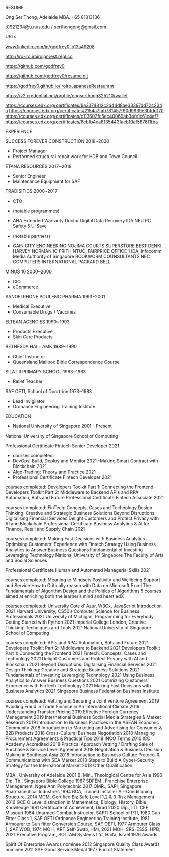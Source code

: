 RESUME

Ong Ser Thong, Adelaide MBA. +65 81813136

t0921234@u.nus.edu / serthongong@gmail.com

URLs

www.linkedin.com/in/godfrey0-b13a49208

http://iro-iro.iroirojpnrest.repl.co

https://github.com/godfrey0

https://github.com/godfrey0/resume.git

https://godfrey0.github.io/IroIroJapaneseRestaurant

https://v2.credential.net/profile/ongserthong325210/wallet

https://courses.edx.org/certificates/9a3374812c2a44d8ae33397dd724234a
https://courses.edx.org/certificates/2154a7fab781457f90d9939e3bfdd170
https://courses.edx.org/certificates/c113602fc5ec40069ab34fe1c61c4af7
https://courses.edx.org/certificates/8cbfb4ea8135443faeb10af5876f1fba

EXPERIENCE

SUCCESS FOREVER CONSTRUCTION 2018~2020
- Project Manager
- Performed structural repair work for HDB and Town Council


ETANA RESOURCES 2017~2018
- Senior Engineer
- Maintenance Equipment for SAF


TRADISITICS 2000~2017

- CTO
- (notable programmes)
- AHA Extended Warranty
Doctor Digital
Data Recovery
IDA NEU PC
Safety 5
U-Save

- (notable partners)
- GAIN CITY ENGINEERING
NOJIMA COURTS SUPERSTORE
BEST DENKI
HARVEY NORMAN
IC FRITH
NTUC, FAIRPRICE
OFFICE 1
IDA, Infocomm Media Authority of Singapore
BOOKWORM COUNSULTANTS
NEC COMPUTERS INTERNATIONAL
PACKARD BELL

MINUS 10 2000~2000
- CIO
- eCommerce

SANOFI RHONE POULENC PHARMA 1993~2001
- Medical Executive
- Consumable Drugs / Vaccines

ELTEAN AGENCIES 1990~1993
- Products Executive
- Skin Care Products
 
BETHESDA HALL AMK 1989~1990
- Chief Instructor
- Queensland Mailbox Bible Correspondence Course

SILAT II PRIMARY SCHOOL 1983~1983
- Relief Teacher

SAF OETI, School of Docrtrine 1973~1983
- Lead Invigilator
- Ordnance Engineering Training Institute

EDUCATION
- National University of Singapore 2001 - Present

National University of Singapore School of Computing

Professional Certificate Fintech Senior Developer 2021
- courses completed:
- DevOps: Build, Deploy and Monitor 2021
-Making Smart Contract with Blockchain 2021
- Algo-Trading: Theory and Practice 2021
- Professional Certificate Fintech Developer 2021

courses completed:
Developers Toolkit Part 1: Connecting the Frontend
Developers Toolkit Part 2: Middleware to Backend
APIs and RPA: Automation, Bots and Future
Professional Certificate Fintech Associate 2021

courses completed:
FinTech: Concepts, Cases and Technology
Design Thinking: Creative and Strategic Business Solutions
Beyond Disruptions: Digitalising Financial Services
Delight Customers and Protect Privacy with AI and Blockchain
Professional Certificate Business Analytics & AI for Finance, Retail and Supply Chain 2021

courses completed:
Making Fast Decisions with Business Analytics
Optimising Customers’ Experience with Fintech Strategy
Using Business Analytics to Answer Business Questions
Fundamental of Investing Leveraging Technology
National University of Singapore The Faculty of Arts and Social Sciences

Professional Certificate Human and Automated Managerial Skills 2021

courses completed:
Meaning to Mindsets
Positivity and Wellbeing
Support and Service
How to Critically reason with Data on Microsoft Excel
The Fundamentals of Algorithm Design and the Politics of Algorithms
5 courses aimed at enriching both the learner’s mind and heart
edX

courses completed:
University Cote d’ Azur, W3Cx, JavaScript Introduction 2021
Harvard University, CS50’s Computer Science for Business Professionals 2021
University of Michigan, Programming for Everybody Getting Started with Python 2021
Imperial College London, Creative Thinking: Techniques and Tools 2021
National University of Singapore School of Computing

courses completed:
APIs and RPA: Automation, Bots and Future 2021
Developers Toolkit Part 2: Middleware to Backend 2021
Developers Toolkit Part 1: Connecting the Frontend 2021
Fintech: Concepts, Cases and Technology 2021
Delight Customers and Protect Privacy with AI and Blockchain 2021
Beyond Disruptions: Digitalising Financial Services 2021
Design Thinking: Creative and Strategic Business Solutions 2021
Fundamentals of Investing Leveraging Technology 2021
Using Business Analytics to Answer Business Questions 2021
Optimizing Customers’ Experience with FinTech Technology 2021
Making Fast Decisions with Business Analytics 2021
Singapore Business Federation Business Institute

courses completed:
Vetting and Securing a Joint venture Agreement 2019
Avoiding Fraud in Trade Finance in An International Climate 2019
Understanding Transfer Pricing 2019
Effective Foreign Currency Management 2019
International Business Social Media Strategies & Market Research 2019
Introduction to Business Practices in the ASEAN Economic Community 2018
Introduction to Marketing and Advertising for Consumer & B2B Products 2018
Cross-Cultural Business Negotiation 2018
Managing Procurement Agreements & Practical Tips 2018
INCO Terms 2010 ICC Academy Accredited 2018
Practical Approach Vetting / Drafting Sale of Purchase & Service Level Agreement 2018
Negotiation & Business Decision Making in Southeast Asia 2018
Introduction to Business Culture Protocol & Communications with SEA Market 2018
Steps to Build A Cyber-Security Strategy for the International Market 2018
Other Qualification:

MBA., University of Adelaide 2001
B. Min., Theological Centre for Asia 1996
Dip. Th., Singapore Bible College 1987
SDFEM., Franchise Enterprise Management, Ngee Ann Polytechnic 2017
QMR., SAPI, Singapore Pharmaceutical Industries 1994
BCA, Trained Installer Air-Conditioning Structure, 2014
MOM, Certified Biz Safe Level 1,2 & 3 Risk Management 2016
GCE O Level distinction in Mathematics, Biology, History, Bible Knowledge 1981
Certificate of Achievment, Dirad 2020
Dip., LTI, CEF Missouri 1984
Unarmed Combat Instructor, SAFTI School of PTI, 1980
Gun Fitter Class 1, SAF OETI Ordnance Engineering Training Institute, 1981
Armourer to Gun fitter Conversion Course, SAF OETI, 1977
Armourer Class 1, SAF WOB, 1974
MOH, ART Self-Swab, HMI, 2021
MOH, SRS-ESSS, HPB, 2021
Executive Program, SOLTAM Systems Ltd, Haifa, Israel 1976
Awards:

Spirit Of Enterprise Awards nominee 2012
Singapore Quality Class Awards nominee 2011
SAF Good Service Medal 1977
End of Statement
